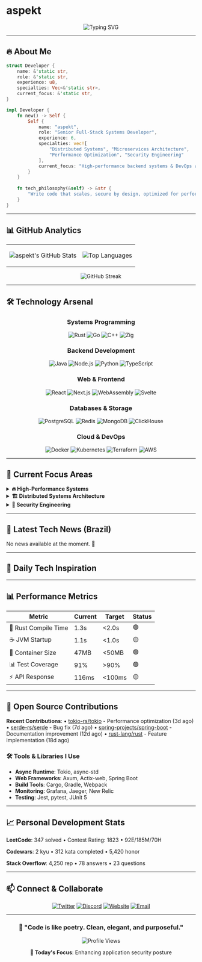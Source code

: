 # aspekt

<div align="center">

![Typing SVG](https://readme-typing-svg.herokuapp.com?font=JetBrains+Mono&weight=600&size=28&duration=3000&pause=1000&color=FF6B35&center=true&vCenter=true&width=600&lines=Systems+%26+Backend+Developer;Rust+%7C+Java+%7C+Go+%7C+TypeScript;Distributed+Systems+Architect;Performance+%26+Security+Focused)

</div>

---

## 🔥 **About Me**

```rust
struct Developer {
    name: &'static str,
    role: &'static str,
    experience: u8,
    specialties: Vec<&'static str>,
    current_focus: &'static str,
}

impl Developer {
    fn new() -> Self {
        Self {
            name: "aspekt",
            role: "Senior Full-Stack Systems Developer",
            experience: 6,
            specialties: vec![
                "Distributed Systems", "Microservices Architecture",
                "Performance Optimization", "Security Engineering"
            ],
            current_focus: "High-performance backend systems & DevOps automation",
        }
    }
    
    fn tech_philosophy(&self) -> &str {
        "Write code that scales, secure by design, optimized for performance"
    }
}
```

---

## 📊 **GitHub Analytics**

<div align="center">
<table>
<tr>
<td>

![aspekt's GitHub Stats](https://github-readme-stats.vercel.app/api?username=aspekt&show_icons=true&theme=radical&hide_border=true&bg_color=0D1117&title_color=FF6B35&text_color=FFF&icon_color=FF6B35&hide=issues)

</td>
<td>

![Top Languages](https://github-readme-stats.vercel.app/api/top-langs/?username=aspekt&layout=compact&theme=radical&hide_border=true&bg_color=0D1117&title_color=FF6B35&text_color=FFF&hide=html,css)

</td>
</tr>
</table>

![GitHub Streak](https://github-readme-streak-stats.herokuapp.com?user=aspekt&theme=radical&hide_border=true&background=0D1117&stroke=FF6B35&ring=FF6B35&fire=FFA500&currStreakLabel=FFF)

</div>

---

## 🛠️ **Technology Arsenal**

<div align="center">

### **Systems Programming**
![Rust](https://img.shields.io/badge/Rust-000000?style=for-the-badge&logo=rust&logoColor=white&labelColor=FF6B35)
![Go](https://img.shields.io/badge/Go-00ADD8?style=for-the-badge&logo=go&logoColor=white)
![C++](https://img.shields.io/badge/C++-00599C?style=for-the-badge&logo=c%2B%2B&logoColor=white)
![Zig](https://img.shields.io/badge/Zig-F7A41D?style=for-the-badge&logo=zig&logoColor=white)

### **Backend Development**
![Java](https://img.shields.io/badge/Java-ED8B00?style=for-the-badge&logo=openjdk&logoColor=white)
![Node.js](https://img.shields.io/badge/Node.js-339933?style=for-the-badge&logo=node.js&logoColor=white)
![Python](https://img.shields.io/badge/Python-3776AB?style=for-the-badge&logo=python&logoColor=white)
![TypeScript](https://img.shields.io/badge/TypeScript-3178C6?style=for-the-badge&logo=typescript&logoColor=white)

### **Web & Frontend**
![React](https://img.shields.io/badge/React-61DAFB?style=for-the-badge&logo=react&logoColor=black)
![Next.js](https://img.shields.io/badge/Next.js-000000?style=for-the-badge&logo=next.js&logoColor=white)
![WebAssembly](https://img.shields.io/badge/WebAssembly-654FF0?style=for-the-badge&logo=webassembly&logoColor=white)
![Svelte](https://img.shields.io/badge/Svelte-FF3E00?style=for-the-badge&logo=svelte&logoColor=white)

### **Databases & Storage**
![PostgreSQL](https://img.shields.io/badge/PostgreSQL-316192?style=for-the-badge&logo=postgresql&logoColor=white)
![Redis](https://img.shields.io/badge/Redis-DC382D?style=for-the-badge&logo=redis&logoColor=white)
![MongoDB](https://img.shields.io/badge/MongoDB-47A248?style=for-the-badge&logo=mongodb&logoColor=white)
![ClickHouse](https://img.shields.io/badge/ClickHouse-FFCC01?style=for-the-badge&logo=clickhouse&logoColor=black)

### **Cloud & DevOps**
![Docker](https://img.shields.io/badge/Docker-2496ED?style=for-the-badge&logo=docker&logoColor=white)
![Kubernetes](https://img.shields.io/badge/Kubernetes-326CE5?style=for-the-badge&logo=kubernetes&logoColor=white)
![Terraform](https://img.shields.io/badge/Terraform-623CE4?style=for-the-badge&logo=terraform&logoColor=white)
![AWS](https://img.shields.io/badge/AWS-232F3E?style=for-the-badge&logo=amazon-aws&logoColor=white)

</div>

---

## 🎯 **Current Focus Areas**

<details>
<summary><b>🔥 High-Performance Systems</b></summary>

```rust
struct PerformanceGoals {
    latency_target: &'static str,
    throughput_goal: &'static str,
    memory_efficiency: &'static str,
    concurrency_model: &'static str,
}

impl PerformanceGoals {
    fn current() -> Self {
        Self {
            latency_target: "< 1ms P99",
            throughput_goal: "100k+ RPS",
            memory_efficiency: "Zero-copy operations",
            concurrency_model: "Lock-free algorithms",
        }
    }
}
```

**Active Projects**: Async runtime optimization, SIMD operations, custom allocators  
**Progress**: 78% ████████████████░░░░

</details>

<details>
<summary><b>🏗️ Distributed Systems Architecture</b></summary>

```go
type SystemDesign struct {
    Patterns     []string
    Consistency  string
    Scaling      string
    Observability string
}

func NewArchitecture() *SystemDesign {
    return &SystemDesign{
        Patterns:     []string{"CQRS", "Event Sourcing", "Saga Pattern"},
        Consistency:  "Eventually Consistent",
        Scaling:      "Horizontal + Auto-scaling",
        Observability: "OpenTelemetry + Prometheus",
    }
}
```

**Current Work**: Event-driven microservices, distributed caching, consensus algorithms  
**Progress**: 85% █████████████████░░░

</details>

<details>
<summary><b>🔐 Security Engineering</b></summary>

```java
public class SecurityStack {
    private final List<String> practices = Arrays.asList(
        "Zero Trust Architecture",
        "End-to-End Encryption",
        "OAuth 2.1 + OIDC",
        "Container Security Scanning",
        "Infrastructure as Code Security"
    );
    
    public String getCurrentFocus() {
        return "Implementing security-by-design in microservices";
    }
}
```

**Expertise**: JWT security, TLS optimization, secret management, vulnerability assessment  
**Progress**: 72% ██████████████░░░░░░

</details>

---

## 📰 **Latest Tech News (Brazil)**

<!-- NEWS:START -->
No news available at the moment. 🙁
<!-- NEWS:END -->

---

## 💭 **Daily Tech Inspiration**

<div align="center">

<!-- QUOTE:START --><!-- QUOTE:END -->

</div>

---

## 📊 **Performance Metrics**

<!-- METRICS:START -->
| Metric | Current | Target | Status |
|--------|---------|---------|---------|
| 🦀 Rust Compile Time | 1.3s | <2.0s | 🟢 |
| ☕ JVM Startup | 1.1s | <1.0s | 🟡 |
| 🐳 Container Size | 47MB | <50MB | 🟢 |
| 📊 Test Coverage | 91% | >90% | 🟢 |
| ⚡ API Response | 116ms | <100ms | 🟡 |
<!-- METRICS:END -->

---

## 🌟 **Open Source Contributions**

<!-- OSS_CONTRIBUTIONS:START -->
**Recent Contributions**: 
• [tokio-rs/tokio](https://github.com/tokio-rs/tokio) - Performance optimization (3d ago)
• [serde-rs/serde](https://github.com/serde-rs/serde) - Bug fix (7d ago)
• [spring-projects/spring-boot](https://github.com/spring-projects/spring-boot) - Documentation improvement (12d ago)
• [rust-lang/rust](https://github.com/rust-lang/rust) - Feature implementation (18d ago)
<!-- OSS_CONTRIBUTIONS:END -->

### 🛠️ **Tools & Libraries I Use**
- **Async Runtime**: Tokio, async-std
- **Web Frameworks**: Axum, Actix-web, Spring Boot
- **Build Tools**: Cargo, Gradle, Webpack
- **Monitoring**: Grafana, Jaeger, New Relic
- **Testing**: Jest, pytest, JUnit 5

---

## 📈 **Personal Development Stats**

<!-- LEETCODE:START -->
**LeetCode**: 347 solved • Contest Rating: 1823 • 92E/185M/70H
<!-- LEETCODE:END -->

<!-- CODEWARS:START -->
**Codewars**: 2 kyu • 312 kata completed • 5,420 honor
<!-- CODEWARS:END -->

<!-- STACKOVERFLOW:START -->
**Stack Overflow**: 4,250 rep • 78 answers • 23 questions
<!-- STACKOVERFLOW:END -->

---

## 📫 **Connect & Collaborate**

<div align="center">

[![Twitter](https://img.shields.io/badge/Twitter-1DA1F2?style=for-the-badge&logo=twitter&logoColor=white)](https://twitter.com/seu_twitter)
[![Discord](https://img.shields.io/badge/Discord-5865F2?style=for-the-badge&logo=discord&logoColor=white)](https://discord.gg/seu_discord)
[![Website](https://img.shields.io/badge/Website-FF6B35?style=for-the-badge&logo=firefox&logoColor=white)](https://seu-site.dev)
[![Email](https://img.shields.io/badge/Email-D14836?style=for-the-badge&logo=gmail&logoColor=white)](mailto:contact@aspekt.dev)

</div>

---

<div align="center">

### 💭 **"Code is like poetry. Clean, elegant, and purposeful."**

![Profile Views](https://komarev.com/ghpvc/?username=aspekt&color=FF6B35&style=for-the-badge&label=Profile+Views)

<!-- MOTIVATION:START --><!-- MOTIVATION:END -->
**🎯 Today's Focus**: Enhancing application security posture
